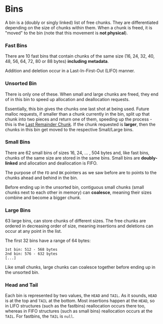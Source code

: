 # Bins

A bin is a \(doubly or singly linked\) list of free chunks. They are differentiated depending on the size of chunks within them. When a chunk is freed, it is "moved" to the bin \(note that this movement is **not physical**\).

### Fast Bins

There are 10 fast bins that contain chunks of the same size \(16, 24, 32, 40, 48, 56, 64, 72, 80 or 88 bytes\) **including metadata**.

Addition and deletion occur in a Last-In-First-Out \(LIFO\) manner.

### Unsorted Bin

There is only one of these. When small and large chunks are freed, they end of in this bin to speed up allocation and deallocation requests.

Essentially, this bin gives the chunks one last shot at being used. Future malloc requests, if smaller than a chunk currently in the bin, split up that chunk into two pieces and return one of them, speeding up the process - this is the [Last Remainder Chunk](https://ir0nstone.gitbook.io/notes/types/heap/chunks#last-remainder-chunk). If the chunk requested is **larger**, then the chunks in this bin get moved to the respective Small/Large bins.

### Small Bins

There are 62 small bins of sizes 16, 24, ... , 504 bytes and, like fast bins, chunks of the same size are stored in the same bins. Small bins are **doubly-linked** and allocation and deallocation is FIFO.

The purpose of the `FD` and `BK` pointers as we saw before are to points to the chunks ahead and behind in the bin.

Before ending up in the unsorted bin, contiguous small chunks \(small chunks next to each other in memory\) can **coalesce**, meaning their sizes combine and become a bigger chunk.

### Large Bins

63 large bins, can store chunks of different sizes. The free chunks are ordered in decreasing order of size, meaning insertions and deletions can occur at any point in the list.

The first 32 bins have a range of 64 bytes:

```text
1st bin: 512 - 568 bytes
2nd bin: 576 - 632 bytes
[...]
```

Like small chunks, large chunks can coalesce together before ending up in the unsorted bin.

### Head and Tail

Each bin is represented by two values, the `HEAD` and `TAIL`. As it sounds, `HEAD` is at the top and `TAIL` at the bottom. Most insertions happen at the `HEAD`, so in LIFO structures \(such as the fastbins\) reallocation occurs there too, whereas in FIFO structures \(such as small bins\) reallocation occurs at the `TAIL`. For fastbins, the `TAIL` is `null`.

